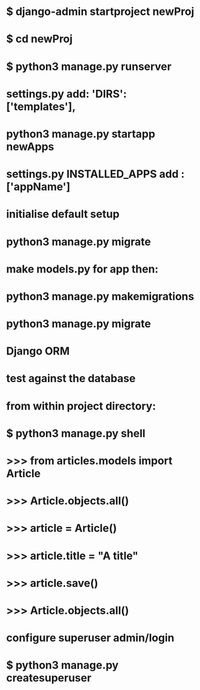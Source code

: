 # $ django-admin startproject newProj
# $ cd newProj
# $ python3 manage.py runserver

# settings.py add: 'DIRS': ['templates'],

# python3 manage.py startapp newApps

# settings.py INSTALLED_APPS add : ['appName']

# initialise default setup
# python3 manage.py migrate

# make models.py for app then: 
# python3 manage.py makemigrations
# python3 manage.py migrate


# Django ORM
# test against the database
# from within project directory:
# $ python3 manage.py shell
# >>> from articles.models import Article
# >>> Article.objects.all()
# >>> article = Article()
# >>> article.title = "A title"
# >>> article.save()
# >>> Article.objects.all()

# configure superuser admin/login
# $ python3 manage.py createsuperuser